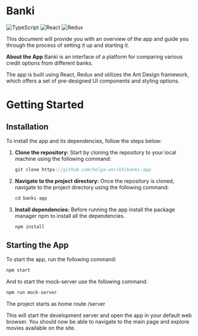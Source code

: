 # Banki

![TypeScript](https://img.shields.io/badge/typescript-%23007ACC.svg?style=for-the-badge&logo=typescript&logoColor=white)
![React](https://img.shields.io/badge/react-%2320232a.svg?style=for-the-badge&logo=react&logoColor=%2361DAFB)
![Redux](https://img.shields.io/badge/redux-%23593d88.svg?style=for-the-badge&logo=redux&logoColor=white)

This document will provide you with an overview of the app and guide you through the process of setting it up and starting it.

**About the App**
Banki is an interface of a platform for comparing various credit options from different banks.

The app is built using React, Redux and utilizes the Ant Design framework, which offers a set of pre-designed UI components and styling options.

# Getting Started

## Installation

To install the app and its dependencies, follow the steps below:

1.  **Clone the repository:**
    Start by cloning the repository to your local machine using the following command:
    ```cpp
    git clone https://github.com/helga-umrikh/banki-app
    ```
2.  **Navigate to the project directory:**
    Once the repository is cloned, navigate to the project directory using the following command:
    ```cpp
    cd banki-app
    ```
3.  **Install dependencies:**
    Before running the app install the package manager npm to install all the dependencies.
    ```cpp
    npm install
    ```

## Starting the App

To start the app, run the following command:

```cpp
npm start
```

And to start the mock-server use the following command:

```cpp
npm run mock-server
```

The project starts as home route /server

This will start the development server and open the app in your default web browser. You should now be able to navigate to the main page and explore movies available on the site.
